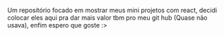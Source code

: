 Um repositório focado em mostrar meus mini projetos com react, decidi colocar eles aqui pra dar mais valor tbm pro meu git hub (Quase não usava), enfim espero que goste :>
